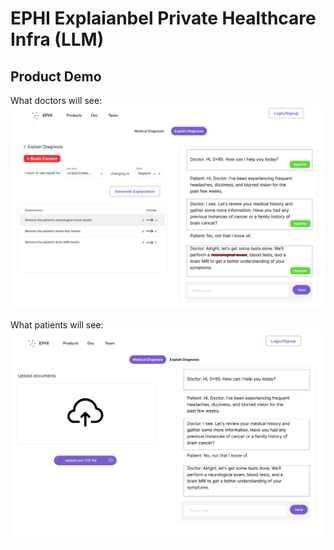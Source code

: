 # EPHI Explaianbel Private Healthcare Infra (LLM)

## Product Demo
What doctors will see:
![Doctor touchpoint](public/Doctor.png)

What patients will see:
![Patient touchpoint](public/Patient.png)


